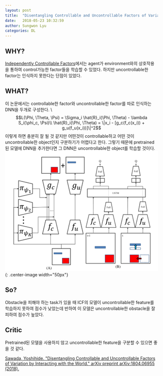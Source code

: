 ```yaml
---
layout: post
title:  "Disentangling Controllable and Uncontrollable Factors of Variation by Interacting with the World"
date:   2018-05-23 10:32:59
author: Sungwon Lyu
categories: DL
---
```


## WHY? 
[Independently Controllable Factors](https://lyusungwon.github.io/rl/2018/05/21/icf.html)에서는 agent가 environment와의 상호작용을 통하여 control가능한 factor들을 학습할 수 있었다. 하지만 uncontrollable한 factor는 인식하지 못한다는 단점이 있었다. 

## WHAT?
이 논문에서는 controllable한 factor와 uncontrollable한 factor를 따로 인식하는 DNN을 두개로 구성한다. \\
$$L(\Phi, \Theta, \Psi) = \Sigma_i \hat{R}_i(\Phi, \Theta) - \lambda S_i(\phi_c, \Psi)\\
\hat{R}_i(\Phi, \Theta) = \|x_i - [g_c(f_c(x_i)) + g_u(f_u(x_i))]\|^2$$
이렇게 하면 충분히 잘 될 것 같지만 어떤것이 controllable하고 어떤 것이 uncontrollable한 object인지 구분하기가 어렵다고 한다. 그렇기 때문에 pretrained된 모델에 DNN을 추가한다면 그 DNN은 uncontrollable한 object를 학습할 것이다. 
![image](/assets/images/dcuf.png){: .center-image width="50px"}

## So?
Obstacle을 피해야 하는 task가 있을 때 ICF의 모델이 uncontrollable한 feature를 학습하지 못하여 점수가 낮았는데 반하여 이 모델은 uncontrollable한 obstacle을 잘 피하여 점수가 높았다. 

## Critic
Pretrained된 모델을 사용하지 않고 uncontrollable한 feature을 구분할 수 있으면 좋을 것 같다. 

[Sawada, Yoshihide. "Disentangling Controllable and Uncontrollable Factors of Variation by Interacting with the World." arXiv preprint arXiv:1804.06955 (2018).](https://arxiv.org/abs/1804.06955)
